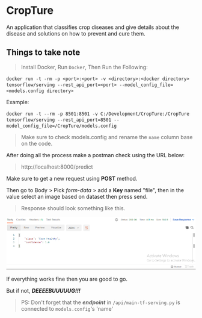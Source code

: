 # CropTure

An application that classifies crop diseases and give details about the disease and solutions on how to prevent and cure them.

## Things to take note

> Install Docker, Run `Docker`, Then Run the Following:

```
docker run -t -rm -p <port>:<port> -v <directory>:<docker directory> tensorflow/serving --rest_api_port=<port> --model_config_file=<models.config directory>
```

Example:

```
docker run -t --rm -p 8501:8501 -v C:/Development/CropTure:/CropTure tensorflow/serving --rest_api_port=8501 --model_config_file=/CropTure/models.config
```

> Make sure to check models.config and rename the `name` column base on the code.

After doing all the process make a postman check using the URL below:
> http://localhost:8000/predict

Make sure to get a new request using **POST** method.

Then go to Body > Pick *form-data* > add a **Key** named "file", then in the value select an image based on dataset then press send.

> Response should look something like this.

![image1](screenshots\image1.png)

If everything works fine then you are good to go. 

But if not, ***DEEEEBUUUUUG!!!***


> PS: Don't forget that the ***endpoint*** in `/api/main-tf-serving.py` is connected to `models.config`'s 'name'